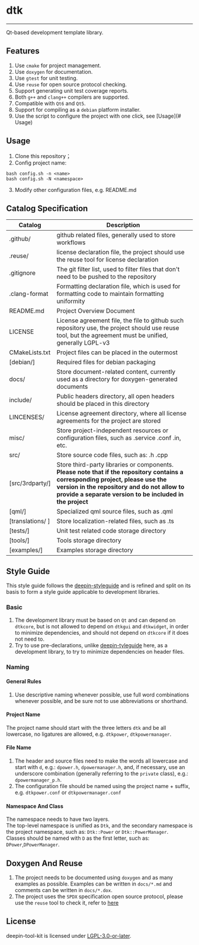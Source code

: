# dtk
------------
Qt-based development template library.

## Features
1. Use `cmake` for project management.
2. Use `doxygen` for documentation.
3. Use `gtest` for unit testing.
4. Use `reuse` for open source protocol checking.
5. Support generating unit test coverage reports.
6. Both `g++` and `clang++` compilers are supported.
7. Compatible with `Qt6` and `Qt5`.
8. Support for compiling as a `debian` platform installer.
9. Use the script to configure the project with one click, see [Usage](# Usage)

## Usage
1. Clone this repository；
2. Config project name:
```shell
bash config.sh -n <name>
bash config.sh -N <namespace>
```
3. Modify other configuration files, e.g. README.md

## Catalog Specification
 **Catalog**           | **Description**
------------------|---------------------------------------------------------
 .github/         | github related files, generally used to store workflows
 .reuse/          | license declaration file, the project should use the reuse tool for license declaration
 .gitignore       | The git filter list, used to filter files that don't need to be pushed to the repository
 .clang-format    | Formatting declaration file, which is used for formatting code to maintain formatting uniformity
 README.md        | Project Overview Document
 LICENSE          | License agreement file, the file to github such repository use, the project should use reuse tool, but the agreement must be unified, generally LGPL-v3
 CMakeLists.txt   | Project files can be placed in the outermost
 [debian/]        | Required files for debian packaging
 docs/            | Store document-related content, currently used as a directory for doxygen-generated documents
 include/         | Public headers directory, all open headers should be placed in this directory
 LINCENSES/       | License agreement directory, where all license agreements for the project are stored
 misc/            | Store project-independent resources or configuration files, such as .service .conf .in, etc.
 src/             | Store source code files, such as: .h .cpp
 [src/3rdparty/]  | Store third-party libraries or components. **Please note that if the repository contains a corresponding project, please use the version in the repository and do not allow to provide a separate version to be included in the project**
 [qml/]           | Specialized qml source files, such as .qml
 [translations/ ] | Store localization-related files, such as .ts
 [tests/]         | Unit test related code storage directory
 [tools/]         | Tools storage directory
 [examples/]      | Examples storage directory

## Style Guide
This style guide follows the [deepin-styleguide](https://github.com/linuxdeepin/deepin-styleguide/releases) and is refined and split on its basis to form a style guide applicable to development libraries.

### Basic
1. The development library must be based on `Qt` and can depend on `dtkcore`, but is not allowed to depend on `dtkgui` and `dtkwidget`, in order to minimize dependencies, and should not depend on `dtkcore` if it does not need to.
2. Try to use pre-declarations, unlike [deepin-tyleguide](https://github.com/linuxdeepin/deepin-styleguide/releases) here, as a development library, to try to minimize dependencies on header files.

### Naming

#### General Rules
1. Use descriptive naming whenever possible, use full word combinations whenever possible, and be sure not to use abbreviations or shorthand.

#### Project Name
The project name should start with the three letters `dtk` and be all lowercase, no ligatures are allowed, e.g. `dtkpower`, `dtkpowermanager`.

#### File Name
1. The header and source files need to make the words all lowercase and start with `d`, e.g.: `dpower.h`, `dpowermanager.h`, and, if necessary, use an underscore combination (generally referring to the `private` class), e.g.: `dpowermanager_p.h`.
2. The configuration file should be named using the project name + suffix, e.g. `dtkpower.conf` or `dtkpowermanager.conf`
#### Namespace And Class
The namespace needs to have two layers.<br>
The top-level namespace is unified as `Dtk`, and the secondary namespace is the project namespace, such as: `Dtk::Power` or `Dtk::PowerManager`.<br>
Classes should be named with `D` as the first letter, such as: `DPower`,`DPowerManager`.

## Doxygen And Reuse
1. The project needs to be documented using `doxygen` and as many examples as possible. Examples can be written in `docs/*.md` and comments can be written in `docs/*.dox`.
2. The project uses the `SPDX` specification open source protocol, please use the `reuse` tool to check it, refer to [here](https://spdx.org/licenses/)

## License

deepin-tool-kit is licensed under [LGPL-3.0-or-later](LICENSE).